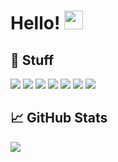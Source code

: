 # Hello! <img src="https://raw.githubusercontent.com/MartinHeinz/MartinHeinz/master/wave.gif" width="30px">

## 🔧 Stuff
![](https://img.shields.io/badge/OS-Linux-informational?style=flat&logo=linux&logoColor=white&color=2bbc8a)
![](https://img.shields.io/badge/OS-Windows-informational?style=flat&logo=windows&logoColor=white&color=2bbc8a)
![](https://img.shields.io/badge/Editor-VS%20Code-blue)
![](https://img.shields.io/badge/Code-Python-informational?style=flat&logo=python&logoColor=white&color=2bbc8a)
![](https://img.shields.io/badge/Code-JavaScript-informational?style=flat&logo=javascript&logoColor=white&color=2bbc8a)
![](https://img.shields.io/badge/Shell-Bash-informational?style=flat&logo=gnu-bash&logoColor=white&color=2bbc8a)
![](https://img.shields.io/badge/Tools-Docker-informational?style=flat&logo=docker&logoColor=white&color=2bbc8a)

## &#x1f4c8; GitHub Stats

<a href="https://github.com/Raaydon/Raaydon">
  <img align="center" src="https://github-readme-stats.vercel.app/api/top-langs/?username=Raaydon&tex&title_color=ffffff&text_color=c9cacc&icon_color=2bbc8a&bg_color=1d1f21&langs_count=5" />
</a>


<!-- Resources -->
<!-- Icons: https://simpleicons.org/ -->
<!-- GitHub Stats: https://github.com/anuraghazra/github-readme-stats -->
<!-- Emojis: https://emojipedia.org/emoji/ -->
<!-- HTML Emojis: https://www.fileformat.info/index.htm -->
<!-- Shields: https://shields.io/ -->
<!-- Awesome GitHub Profile README: https://github.com/abhisheknaiidu/awesome-github-profile-readme -->